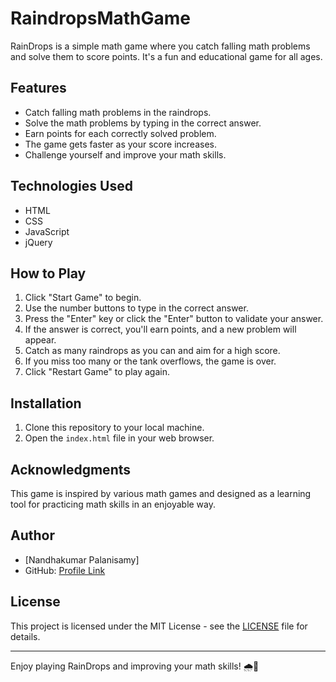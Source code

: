 # RaindropsMathGame

RainDrops is a simple math game where you catch falling math problems and solve them to score points. It's a fun and educational game for all ages.

## Features

- Catch falling math problems in the raindrops.
- Solve the math problems by typing in the correct answer.
- Earn points for each correctly solved problem.
- The game gets faster as your score increases.
- Challenge yourself and improve your math skills.

## Technologies Used

- HTML
- CSS
- JavaScript
- jQuery

## How to Play

1. Click "Start Game" to begin.
2. Use the number buttons to type in the correct answer.
3. Press the "Enter" key or click the "Enter" button to validate your answer.
4. If the answer is correct, you'll earn points, and a new problem will appear.
5. Catch as many raindrops as you can and aim for a high score.
6. If you miss too many or the tank overflows, the game is over.
7. Click "Restart Game" to play again.

## Installation

1. Clone this repository to your local machine.
2. Open the `index.html` file in your web browser.

## Acknowledgments

This game is inspired by various math games and designed as a learning tool for practicing math skills in an enjoyable way.

## Author

- [Nandhakumar Palanisamy]
- GitHub: [Profile Link](https://github.com/nandha1607/)

## License

This project is licensed under the MIT License - see the [LICENSE](https://github.com/nandha1607/RaindropsMathGame/blob/main/LICENSE) file for details.

---

Enjoy playing RainDrops and improving your math skills! 🌧️🌟

